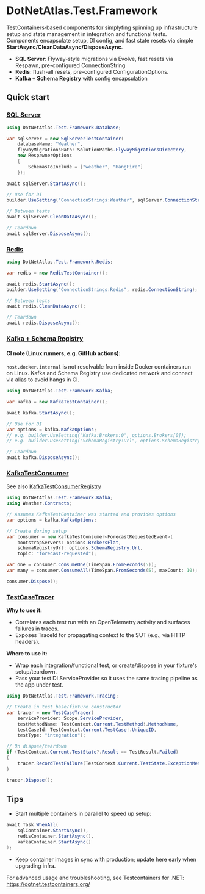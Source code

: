 # DotNetAtlas.Test.Framework

TestContainers‑based components for simplyfing spinning up infrastructure setup and state management in integration and functional tests. Components encapsulate setup, DI config, and fast state resets via simple **StartAsync/CleanDataAsync/DisposeAsync**.

- **SQL Server**: Flyway-style migrations via Evolve, fast resets via Respawn, pre-configured ConnectionString
- **Redis**: flush-all resets, pre-configured ConfigurationOptions.
- **Kafka + Schema Registry** with config encapsulation

## Quick start

### [SQL Server](Database/SqlServerTestContainer.cs)

```csharp
using DotNetAtlas.Test.Framework.Database;

var sqlServer = new SqlServerTestContainer(
    databaseName: "Weather",
    flywayMigrationsPath: SolutionPaths.FlywayMigrationsDirectory,
    new RespawnerOptions
    {
        SchemasToInclude = ["weather", "HangFire"]
    });

await sqlServer.StartAsync();

// Use for DI
builder.UseSetting("ConnectionStrings:Weather", sqlServer.ConnectionString);

// Between tests
await sqlServer.CleanDataAsync();

// Teardown
await sqlServer.DisposeAsync();
```

### [Redis](Redis/RedisTestContainer.cs)

```csharp
using DotNetAtlas.Test.Framework.Redis;

var redis = new RedisTestContainer();

await redis.StartAsync();
builder.UseSetting("ConnectionStrings:Redis", redis.ConnectionString);

// Between tests
await redis.CleanDataAsync();

// Teardown
await redis.DisposeAsync();
```

### [Kafka + Schema Registry](Kafka/KafkaTestContainer.cs)

#### CI note (Linux runners, e.g. GitHub actions):
`host.docker.internal` is not resolvable from inside Docker containers run on Linux. 
Kafka and Schema Registry use dedicated network and connect via alias to avoid hangs in CI.

```csharp
using DotNetAtlas.Test.Framework.Kafka;

var kafka = new KafkaTestContainer();

await kafka.StartAsync();

// Use for DI
var options = kafka.KafkaOptions;
// e.g. builder.UseSetting("Kafka:Brokers:0", options.Brokers[0]);
// e.g. builder.UseSetting("SchemaRegistry:Url", options.SchemaRegistry.Url);

// Teardown
await kafka.DisposeAsync();
```

### [KafkaTestConsumer<TValue>](Kafka/KafkaTestConsumer.cs)

See also [KafkaTestConsumerRegistry](Kafka/KafkaTestConsumerRegistry.cs)

```csharp
using DotNetAtlas.Test.Framework.Kafka;
using Weather.Contracts;

// Assumes KafkaTestContainer was started and provides options
var options = kafka.KafkaOptions;

// Create during setup
var consumer = new KafkaTestConsumer<ForecastRequestedEvent>(
    bootstrapServers: options.BrokersFlat,
    schemaRegistryUrl: options.SchemaRegistry.Url,
    topic: "forecast-requested");

var one = consumer.ConsumeOne(TimeSpan.FromSeconds(5));
var many = consumer.ConsumeAll(TimeSpan.FromSeconds(5), maxCount: 10);

consumer.Dispose();
```

### [TestCaseTracer](Tracing/TestCaseTracer.cs)

**Why to use it:**
- Correlates each test run with an OpenTelemetry activity and surfaces failures in traces.
- Exposes TraceId for propagating context to the SUT (e.g., via HTTP headers).

**Where to use it:**
- Wrap each integration/functional test, or create/dispose in your fixture's setup/teardown.
- Pass your test DI ServiceProvider so it uses the same tracing pipeline as the app under test.
```csharp
using DotNetAtlas.Test.Framework.Tracing;

// Create in test base/fixture constructor
var tracer = new TestCaseTracer(
    serviceProvider: Scope.ServiceProvider,
    testMethodName: TestContext.Current.TestMethod!.MethodName,
    testCaseId: TestContext.Current.TestCase!.UniqueID,
    testType: "integration");

// On dispose/teardown
if (TestContext.Current.TestState?.Result == TestResult.Failed)
{
    tracer.RecordTestFailure(TestContext.Current.TestState.ExceptionMessages);
}

tracer.Dispose();
```

## Tips

- Start multiple containers in parallel to speed up setup:
```csharp
await Task.WhenAll(
    sqlContainer.StartAsync(),
    redisContainer.StartAsync(),
    kafkaContainer.StartAsync()
);
```
- Keep container images in sync with production; update here early when upgrading infra.

For advanced usage and troubleshooting, see Testcontainers for .NET: https://dotnet.testcontainers.org/

